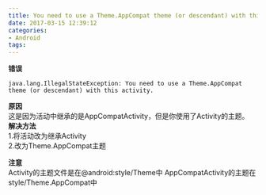 ```yaml
---
title: You need to use a Theme.AppCompat theme (or descendant) with this activity.
date: 2017-03-15 12:39:12
categories:
- Android
tags: 
---
```

**错误**  

```
java.lang.IllegalStateException: You need to use a Theme.AppCompat theme (or descendant) with this activity.
```
**原因**  
这是因为活动中继承的是AppCompatActivity，但是你使用了Activity的主题。  
**解决方法**  
 1.将活动改为继承Activity  
 2.改为Theme.AppCompat主题

**注意**  
Activity的主题文件是在@android:style/Theme中
AppCompatActivity的主题在style/Theme.AppCompat中